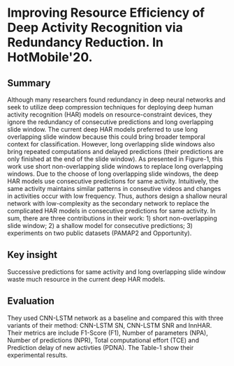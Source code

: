 # Improving Resource Efficiency of Deep Activity Recognition via Redundancy Reduction. In HotMobile'20.
## Summary
Although many researchers found redundancy in deep neural networks and seek to utilize deep compression techniques for deploying deep human activity recognition (HAR) models on resource-constraint devices, they ignore the redundancy of consecutive predictions and long overlapping slide window. The current deep HAR models preferred to use long overlapping slide window because this could bring broader temporal context for classification. However, long overlapping slide windows also bring repeated computations and delayed predictions (their predictions are only finished at the end of the slide window). As presented in Figure-1, this work use short non-overlapping slide windows to replace long overlapping windows. Due to the choose of long overlapping slide windows, the deep HAR models use consecutive predictions for same activity. Intuitively, the same activity maintains similar patterns in conseutive videos and changes in activities occur with low frequency. Thus, authors design a shallow neural network with low-complexity as the secondary network to replace the complicated HAR models in consecutive predictions for same activity. In sum, there are three contributions in their work: 1) short non-overlapping slide window; 2) a shallow model for consecutive predictions; 3) experiments on two public datasets (PAMAP2 and Opportunity).
## Key insight
Successive predictions for same activity and long overlapping slide window waste much resource in the current deep HAR models.
## Evaluation
They used CNN-LSTM network as a baseline and compared this with three variants of their method: CNN-LSTM SN, CNN-LSTM SNR and InnHAR. Their metrics are include F1-Score (F1), Number of parameters (NPA), Number of predictions (NPR), Total computational effort (TCE) and Prediction delay of new activties (PDNA). The Table-1 show their experimental results.
